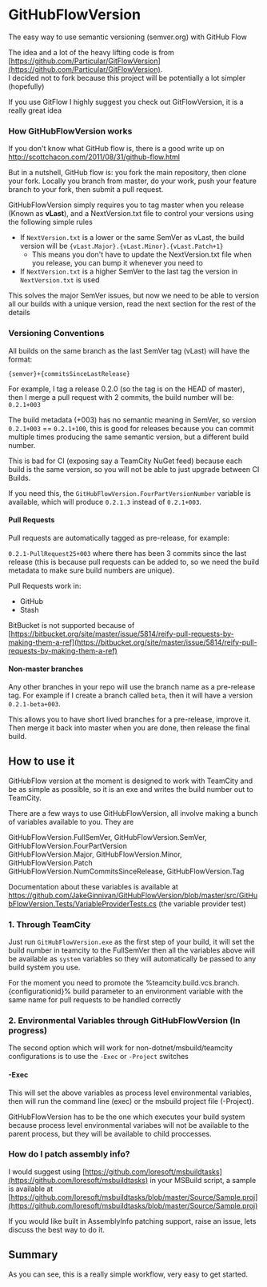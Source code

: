 GitHubFlowVersion
=================

The easy way to use semantic versioning (semver.org) with GitHub Flow

The idea and a lot of the heavy lifting code is from [https://github.com/Particular/GitFlowVersion](https://github.com/Particular/GitFlowVersion).  
I decided not to fork because this project will be potentially a lot simpler (hopefully)

If you use GitFlow I highly suggest you check out GitFlowVersion, it is a really great idea

### How GitHubFlowVersion works

If you don't know what GitHub flow is, there is a good write up on http://scottchacon.com/2011/08/31/github-flow.html

But in a nutshell, GitHub flow is: you fork the main repository, then clone your fork. Locally you branch from master, do your work, push your feature branch to your fork, then submit a pull request.  


GitHubFlowVersion simply requires you to tag master when you release (Known as **vLast**), and a NextVersion.txt file to control your versions using the following simple rules

 - If `NextVersion.txt` is a lower or the same SemVer as vLast, the build version will be `{vLast.Major}.{vLast.Minor}.{vLast.Patch+1}`
   - This means you don't have to update the NextVersion.txt file when you release, you can bump it whenever you need to
 - If `NextVersion.txt` is a higher SemVer to the last tag the version in `NextVersion.txt` is used

This solves the major SemVer issues, but now we need to be able to version all our builds with a unique version, read the next section for the rest of the details

### Versioning Conventions
All builds on the same branch as the last SemVer tag (vLast) will have the format:

    {semver}+{commitsSinceLastRelease}

For example, I tag a release 0.2.0 (so the tag is on the HEAD of master), then I merge a pull request with 2 commits, the build number will be:  
`0.2.1+003`

The build metadata (+003) has no semantic meaning in SemVer, so version `0.2.1+003` == `0.2.1+100`, this is good for releases because you can commit multiple times producing the same semantic version, but a different build number.

This is bad for CI (exposing say a TeamCity NuGet feed) because each build is the same version, so you will not be able to just upgrade between CI Builds.

If you need this, the `GitHubFlowVersion.FourPartVersionNumber` variable is available, which will produce `0.2.1.3` instead of `0.2.1+003`. 

#### Pull Requests
Pull requests are automatically tagged as pre-release, for example:

`0.2.1-PullRequest25+003` where there has been 3 commits since the last release (this is because pull requests can be added to, so we need the build metadata to make sure build numbers are unique).

Pull Requests work in:

 - GitHub
 - Stash

BitBucket is not supported because of [https://bitbucket.org/site/master/issue/5814/reify-pull-requests-by-making-them-a-ref](https://bitbucket.org/site/master/issue/5814/reify-pull-requests-by-making-them-a-ref)

#### Non-master branches
Any other branches in your repo will use the branch name as a pre-release tag. For example if I create a branch called `beta`, then it will have a version `0.2.1-beta+003`.

This allows you to have short lived branches for a pre-release, improve it. Then merge it back into master when you are done, then release the final build.

## How to use it
GitHubFlow version at the moment is designed to work with TeamCity and be as simple as possible, so it is an exe and writes the build number out to TeamCity.

There are a few ways to use GitHubFlowVersion, all involve making a bunch of variables available to you. They are

GitHubFlowVersion.FullSemVer, GitHubFlowVersion.SemVer, GitHubFlowVersion.FourPartVersion  
GitHubFlowVersion.Major, GitHubFlowVersion.Minor, GitHubFlowVersion.Patch  
GitHubFlowVersion.NumCommitsSinceRelease, GitHubFlowVersion.Tag

Documentation about these variables is available at https://github.com/JakeGinnivan/GitHubFlowVersion/blob/master/src/GitHubFlowVersion.Tests/VariableProviderTests.cs (the variable provider test)

### 1. Through TeamCity
Just run `GitHubFlowVersion.exe` as the first step of your build, it will set the build number in teamcity to the FullSemVer
then all the variables above will be available as `system` variables so they will automatically be passed to any build system you use.

For the moment you need to promote the %teamcity.build.vcs.branch.{configurationid}% build parameter to an environment variable with the same name for pull requests to be handled correctly

### 2. Environmental Variables through GitHubFlowVersion (In progress)
The second option which will work for non-dotnet/msbuild/teamcity configurations is to use the `-Exec` or `-Project` switches

#### -Exec
This will set the above variables as process level environmental variables, then will run the command line (exec) or the msbuild project file (-Project).

GitHubFlowVersion has to be the one which executes your build system because process level environmental variabes will not be available to the parent process, but they will be available to child proccesses.


### How do I patch assembly info?
I would suggest using [https://github.com/loresoft/msbuildtasks](https://github.com/loresoft/msbuildtasks) in your MSBuild script, a sample is available at [https://github.com/loresoft/msbuildtasks/blob/master/Source/Sample.proj](https://github.com/loresoft/msbuildtasks/blob/master/Source/Sample.proj)

If you would like built in AssemblyInfo patching support, raise an issue, lets discuss the best way to do it.

## Summary
As you can see, this is a really simple workflow, very easy to get started.
